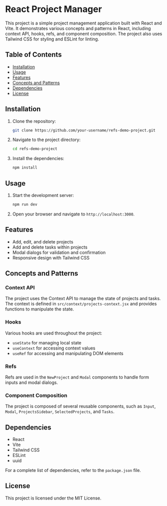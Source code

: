 # React Project Manager

This project is a simple project management application built with React and Vite. It demonstrates various concepts and patterns in React, including context API, hooks, refs, and component composition. The project also uses Tailwind CSS for styling and ESLint for linting.

## Table of Contents

- [Installation](#installation)
- [Usage](#usage)
- [Features](#features)
- [Concepts and Patterns](#concepts-and-patterns)
- [Dependencies](#dependencies)
- [License](#license)

## Installation

1. Clone the repository:
   ```sh
   git clone https://github.com/your-username/refs-demo-project.git
   ```
2. Navigate to the project directory:
   ```sh
   cd refs-demo-project
   ```
3. Install the dependencies:
   ```sh
   npm install
   ```

## Usage

1. Start the development server:
   ```sh
   npm run dev
   ```
2. Open your browser and navigate to `http://localhost:3000`.

## Features

- Add, edit, and delete projects
- Add and delete tasks within projects
- Modal dialogs for validation and confirmation
- Responsive design with Tailwind CSS

## Concepts and Patterns

### Context API

The project uses the Context API to manage the state of projects and tasks. The context is defined in `src/context/projects-context.jsx` and provides functions to manipulate the state.

### Hooks

Various hooks are used throughout the project:

- `useState` for managing local state
- `useContext` for accessing context values
- `useRef` for accessing and manipulating DOM elements

### Refs

Refs are used in the `NewProject` and `Modal` components to handle form inputs and modal dialogs.

### Component Composition

The project is composed of several reusable components, such as `Input`, `Modal`, `ProjectsSidebar`, `SelectedProjects`, and `Tasks`.

## Dependencies

- React
- Vite
- Tailwind CSS
- ESLint
- uuid

For a complete list of dependencies, refer to the `package.json` file.

## License

This project is licensed under the MIT License.
